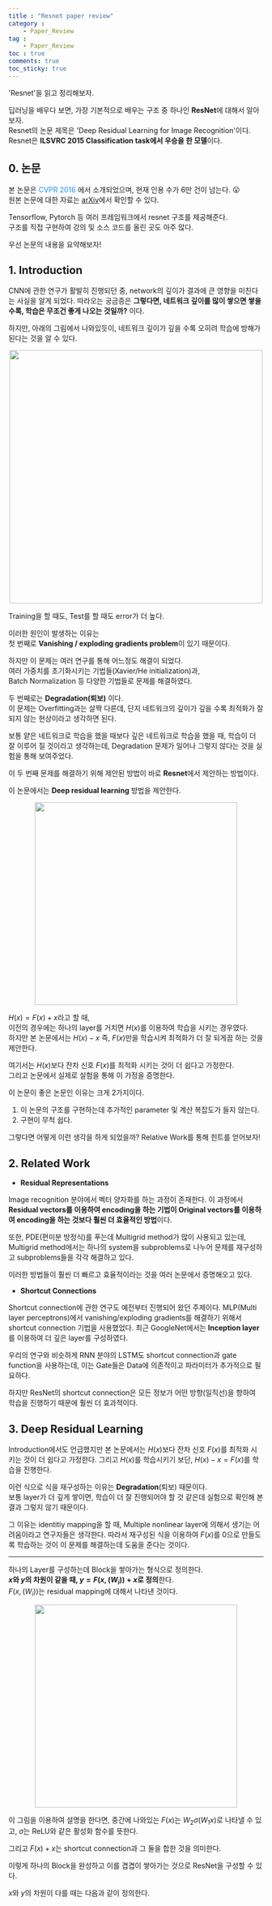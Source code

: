 ```yaml
---
title : "Resnet paper review"
category :
    - Paper_Review
tag :
    - Paper_Review
toc : true
comments: true
toc_sticky: true
---
```

'Resnet'을 읽고 정리해보자.  

딥러닝을 배우다 보면, 가장 기본적으로 배우는 구조 중 하나인 **ResNet**에 대해서 알아보자.  
Resnet의 논문 제목은 'Deep Residual Learning for Image Recognition'이다.  
Resnet은 **ILSVRC 2015 Classification task에서 우승을 한 모델**이다.  

## 0. 논문 

본 논문은 <font color='#1E90FF'> CVPR 2016 </font>에서 소개되었으며, 현재 인용 수가 6만 건이 넘는다. 😮    
원본 논문에 대한 자료는 [arXiv](https://arxiv.org/abs/1512.03385)에서 확인할 수 있다.  

Tensorflow, Pytorch 등 여러 프레임워크에서 resnet 구조를 제공해준다.  
구조를 직접 구현하여 강의 및 소스 코드를 올린 곳도 아주 많다.  

우선 논문의 내용을 요약해보자!  

## 1. Introduction

CNN에 관한 연구가 활발히 진행되던 중, network의 깊이가 결과에 큰 영향을 미친다는 사실을 알게 되었다. 따라오는 궁금증은 **그렇다면, 네트워크 깊이를 많이 쌓으면 쌓을 수록, 학습은 무조건 좋게 나오는 것일까?** 이다.  

하지만, 아래의 그림에서 나와있듯이, 네트워크 깊이가 깊을 수록 오히려 학습에 방해가 된다는 것을 알 수 있다.  

<p align="center"><img src="https://user-images.githubusercontent.com/41863759/101486116-84786c80-399f-11eb-90cb-2b9c9cf959ab.png" width = "500" ></p>

Training을 할 때도, Test를 할 때도 error가 더 높다.  

이러한 원인이 발생하는 이유는  
첫 번째로 **Vanishing / exploding gradients problem**이 있기 때문이다.  

하지만 이 문제는 여러 연구를 통해 어느정도 해결이 되었다.  
여러 가중치를 초기화시키는 기법들(Xavier/He initialization)과,  
Batch Normalization 등 다양한 기법들로 문제를 해결하였다.  

두 번째로는 **Degradation(퇴보)** 이다.  
이 문제는 Overfitting과는 살짝 다른데, 단지 네트워크의 깊이가 깊을 수록 최적화가 잘 되지 않는 현상이라고 생각하면 된다.  

보통 얕은 네트워크로 학습을 했을 때보다 깊은 네트워크로 학습을 했을 때, 학습이 더 잘 이루어 질 것이라고 생각하는데, Degradation 문제가 일어나 그렇지 않다는 것을 실험을 통해 보여주었다.  

이 두 번째 문제를 해결하기 위해 제안된 방법이 바로 **Resnet**에서 제안하는 방법이다.  

이 논문에서는 **Deep residual learning** 방법을 제안한다.  

<p align="center"><img src="https://user-images.githubusercontent.com/41863759/101488135-8d1e7200-39a2-11eb-88d6-c41f077874de.png" width = "400" ></p>

$H(x) = F(x) + x$라고 할 때,  
이전의 경우에는 하나의 layer를 거치면 $H(x)$를 이용하여 학습을 시키는 경우였다.  
하지만 본 논문에서는 $H(x) - x$ 즉, $F(x)$만을 학습시켜 최적화가 더 잘 되게끔 하는 것을 제안한다.  

여기서는 $H(x)$보다 잔차 신호 $F(x)$를 최적화 시키는 것이 더 쉽다고 가정한다.  
그리고 논문에서 실제로 실험을 통해 이 가정을 증명한다.  

이 논문이 좋은 논문인 이유는 크게 2가지이다.  
1. 이 논문의 구조를 구현하는데 추가적인 parameter 및 계산 복잡도가 들지 않는다.  
2. 구현이 무척 쉽다.  

그렇다면 어떻게 이런 생각을 하게 되었을까? Relative Work를 통해 힌트를 얻어보자!  

## 2. Related Work 

- **Residual Representations**  

Image recognition 분야에서 벡터 양자화를 하는 과정이 존재한다. 이 과정에서 **Residual vectors를 이용하여 encoding을 하는 기법이 Original vectors를 이용하여 encoding을 하는 것보다 훨씬 더 효율적인 방법**이다.  

또한, PDE(편미분 방정식)를 푸는데 Multigrid method가 많이 사용되고 있는데, Multigrid method에서는 하나의 system을 subproblems로 나누어 문제를 재구성하고 subproblems들을 각각 해결하고 있다.  

이러한 방법들이 훨씬 더 빠르고 효율적이라는 것을 여러 논문에서 증명해오고 있다.  

- **Shortcut Connections**  

Shortcut connection에 관한 연구도 예전부터 진행되어 왔던 주제이다. MLP(Multi layer perceptrons)에서 vanishing/exploding gradients를 해결하기 위해서 shortcut connection 기법을 사용했었다. 최근 GoogleNet에서는 **Inception layer**를 이용하여 더 깊은 layer를 구성하였다.  

우리의 연구와 비슷하게 RNN 분야의 LSTM도 shortcut connection과 gate function을 사용하는데, 이는 Gate들은 Data에 의존적이고 파라미터가 추가적으로 필요하다.  

하지만 ResNet의 shortcut connection은 모든 정보가 어떤 방향(일직선)을 향하여 학습을 진행하기 때문에 훨씬 더 효과적이다.  

## 3. Deep Residual Learning

Introduction에서도 언급했지만 본 논문에서는 $H(x)$보다 잔차 신호 $F(x)$를 최적화 시키는 것이 더 쉽다고 가정한다. 그리고 $H(x)$를 학습시키기 보단, $H(x) - x = F(x)$를 학습을 진행한다.  

이런 식으로 식을 재구성하는 이유는 **Degradation**(퇴보) 때문이다.  
보통 layer가 더 깊게 쌓이면, 학습이 더 잘 진행되어야 할 것 같은데 실험으로 확인해 본 결과 그렇지 않기 때문이다.  

그 이유는 identitiy mapping을 할 때, Multiple nonlinear layer에 의해서 생기는 어려움이라고 연구자들은 생각한다. 따라서 재구성된 식을 이용하여 $F(x)$를 0으로 만들도록 학습하는 것이 이 문제를 해결하는데 도움을 준다는 것이다.  

---

하나의 Layer를 구성하는데 Block을 쌓아가는 형식으로 정의한다.  
**$x$와 $y$의 차원이 같을 때, $y = F(x,({W_i})) + x$로 정의**한다.  
$F(x,({W_i}))$는 residual mapping에 대해서 나타낸 것이다.  

<p align="center"><img src="https://user-images.githubusercontent.com/41863759/101488135-8d1e7200-39a2-11eb-88d6-c41f077874de.png" width = "400" ></p>

이 그림을 이용하여 설명을 한다면, 중간에 나와있는 $F(x)$는 $W_2\sigma(W_1 x)$로 나타낼 수 있고, $\sigma$는 ReLU와 같은 활성화 함수를 뜻한다.  

그리고 $F(x) + x$는 shortcut connection과 그 둘을 합한 것을 의미한다.  

이렇게 하나의 Block을 완성하고 이를 겹겹이 쌓아가는 것으로 ResNet을 구성할 수 있다.  

$x$와 $y$의 차원이 다를 때는 다음과 같이 정의한다.  








